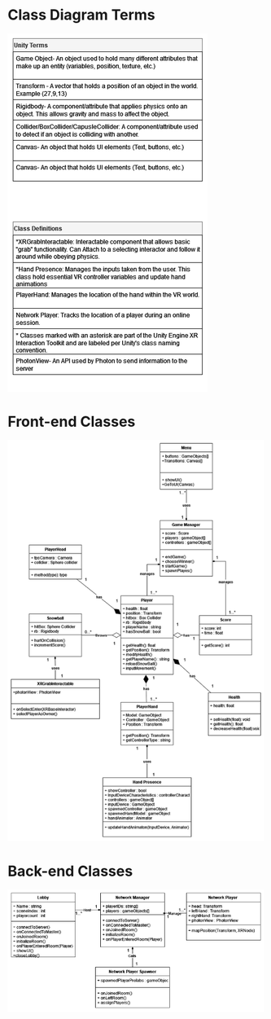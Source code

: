 # Class Diagram Terms
![Class Diagram Terms](../resources/ClassDiagramTerms.png)

# Front-end Classes
![Frontend Class Diagram](../resources/FrontendDiagram.png)

# Back-end Classes
![Backend Class Diagram](../resources/BackendDiagram.png)
